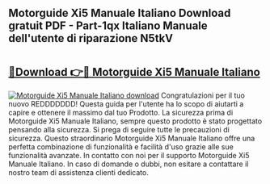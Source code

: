 ## Motorguide Xi5 Manuale Italiano Download gratuit PDF - Part-1qx Italiano Manuale dell'utente di riparazione N5tkV

# <h2><a href="http://dfctny.blite.top/?on=Motorguide+Xi5+Manuale+Italiano">🔗Download 👉🔴 Motorguide Xi5 Manuale Italiano</a></h2>

[![Motorguide Xi5 Manuale Italiano download](https://i.imgur.com/lujVjoI.png)](http://dfctny.blite.top/?on=Motorguide+Xi5+Manuale+Italiano)
Congratulazioni per il tuo nuovo REDDDDDDD! Questa guida per l'utente ha lo scopo di aiutarti a capire e ottenere il massimo dal tuo Prodotto. La sicurezza prima di Motorguide Xi5 Manuale Italiano, sempre questo prodotto è stato progettato pensando alla sicurezza. Si prega di seguire tutte le precauzioni di sicurezza. Questo straordinario Motorguide Xi5 Manuale Italiano offre una perfetta combinazione di funzionalità e facilità d'uso grazie alle sue funzionalità avanzate. In contatto con noi per il supporto Motorguide Xi5 Manuale Italiano. In caso di domande o dubbi, non esitare a contattare il nostro team di assistenza clienti dedicato.
